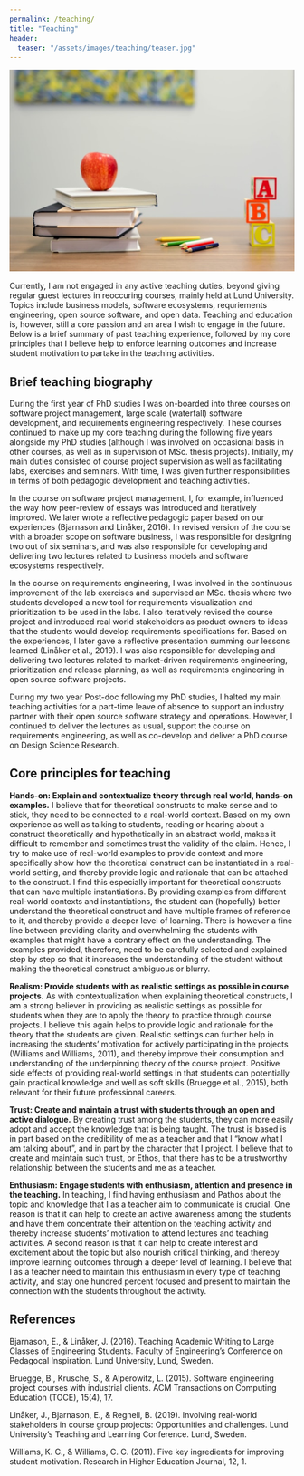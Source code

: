 ```yaml
---
permalink: /teaching/
title: "Teaching"
header:
  teaser: "/assets/images/teaching/teaser.jpg"
---
```



<div class="thumbnail-container">
<img src="/assets/images/teaching/teaser.jpg" alt="https://unsplash.com/photos/flat-screen-tv-0bTdk1u42KY"></div>

Currently, I am not engaged in any active teaching duties, beyond giving regular guest lectures in reoccuring courses, mainly held at Lund University. Topics include business models, software ecosystems, requriements engineering, open source software, and open data. Teaching and education is, however, still a core passion and an area I wish to engage in the future. Below is a brief summary of past teaching experience, followed by my core principles that I believe help to enforce learning outcomes and increase student motivation to partake in the teaching activities.

## Brief teaching biography
During the first year of PhD studies I was on-boarded into three courses on software project management, large scale (waterfall) software development, and requirements engineering respectively. These courses continued to make up my core teaching during the following five years alongside my PhD studies (although I was involved on occasional basis in other courses, as well as in supervision of MSc. thesis projects). Initially, my main duties consisted of course project supervision as well as facilitating labs, exercises and seminars. With time, I was given further responsibilities in terms of both pedagogic development and teaching activities.

In the course on software project management, I, for example, influenced the way how peer-review of essays was introduced and iteratively improved. We later wrote a reflective pedagogic paper based on our experiences (Bjarnason and Linåker, 2016). In revised version of the course with a broader scope on software business, I was responsible for designing two out of six seminars, and was also responsible for developing and delivering two lectures related to business models and software ecosystems respectively.

In the course on requirements engineering, I was involved in the continuous improvement of the lab exercises and supervised an MSc. thesis  where two students developed a new tool for requirements visualization and prioritization to be used in the labs. I also iteratively revised the course project and introduced real world stakeholders as product owners to ideas that the students would develop requirements specifications for. Based on the experiences, I later gave a reflective presentation summing our lessons learned (Linåker et al., 2019). I was also responsible for developing and delivering two lectures related to market-driven requirements engineering, prioritization and release planning, as well as requirements engineering in open source software projects.

During my two year Post-doc following my PhD studies, I halted my main teaching activities for a part-time leave of absence to support an industry partner with their open source software strategy and operations. However, I continued to deliver the lectures as usual, support the course on requirements engineering, as well as co-develop and deliver a PhD course on Design Science Research.

## Core principles for teaching

**Hands-on: Explain and contextualize theory through real world, hands-on examples.**
I believe that for theoretical constructs to make sense and to stick, they need to be connected to a real-world context. Based on my own experience as well as talking to students, reading or hearing about a construct theoretically and hypothetically in an abstract world, makes it difficult to remember and sometimes trust the validity of the claim. Hence, I try to make use of real-world examples to provide context and more specifically show how the theoretical construct can be instantiated in a real-world setting, and thereby provide logic and rationale that can be attached to the construct. I find this especially important for theoretical constructs that can have multiple instantiations. By providing examples from different real-world contexts and instantiations, the student can (hopefully) better understand the theoretical construct and have multiple frames of reference to it, and thereby provide a deeper level of learning. There is however a fine line between providing clarity and overwhelming the students with examples that might have a contrary effect on the understanding. The examples provided, therefore, need to be carefully selected and explained step by step so that it increases the understanding of the student without making the theoretical construct ambiguous or blurry.

**Realism: Provide students with as realistic settings as possible in course projects.**
As with contextualization when explaining theoretical constructs, I am a strong believer in providing as realistic settings as possible for students when they are to apply the theory to practice through course projects. I believe this again helps to provide logic and rationale for the theory that the students are given. Realistic settings can further help in increasing the students’ motivation for actively participating in the projects (Williams and Williams, 2011), and thereby improve their consumption and understanding of the underpinning theory of the course project. Positive side effects of providing real-world settings in that students can potentially gain practical knowledge and well as soft skills (Bruegge et al., 2015), both relevant for their future professional careers.

**Trust: Create and maintain a trust with students through an open and active dialogue.**
By creating trust among the students, they can more easily adopt and accept the knowledge that is being taught. The trust is based is in part based on the credibility of me as a teacher and that I “know what I am talking about”, and in part by the character that I project. I believe that to create and maintain such trust, or Ethos, that there has to be a trustworthy relationship between the students and me as a teacher.

**Enthusiasm: Engage students with enthusiasm, attention and presence in the teaching.**
In teaching, I find having enthusiasm and Pathos about the topic and knowledge that I as a teacher aim to communicate is crucial. One reason is that it can help to create an active awareness among the students and have them concentrate their attention on the teaching activity and thereby increase students’ motivation to attend lectures and teaching activities. A second reason is that it can help to create interest and excitement about the topic but also nourish critical thinking, and thereby improve learning outcomes through a deeper level of learning. I believe that I as a teacher need to maintain this enthusiasm in every type of teaching activity, and stay one hundred percent focused and present to maintain the connection with the students throughout the activity.

## References
Bjarnason, E., & Linåker, J. (2016). Teaching Academic Writing to Large Classes of Engineering Students. Faculty of Engineering’s Conference on Pedagocal Inspiration. Lund University, Lund, Sweden.

Bruegge, B., Krusche, S., & Alperowitz, L. (2015). Software engineering project courses with industrial clients. ACM Transactions on Computing Education (TOCE), 15(4), 17.

Linåker, J., Bjarnason, E., & Regnell, B. (2019). Involving real-world stakeholders in course group projects: Opportunities and challenges. Lund University’s Teaching and Learning Conference. Lund, Sweden.

Williams, K. C., & Williams, C. C. (2011). Five key ingredients for improving student motivation. Research in Higher Education Journal, 12, 1.
